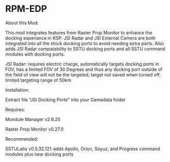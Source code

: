 # RPM-EDP
About this Mod:

This mod integrates features from Raster Prop Monitor to enhance the docking experiance in KSP. JSI Radar and JSI External Camera are both integrated into all the stock docking ports to avoid needing extra parts. Also adds JSI Radar compatability to SSTU docking ports and all SSTU command modules with docking ports.  

JSI Radar:
requires electric charge, automatically targets docking ports in FOV, has a limited FOV of 30 Degrees and thus any docking port outside of the field of view will not be the targeted, target not saved when turned off, limited targeting range of 50km
	
Installation:

Extract file "JSI Docking Ports" into your Gamedata folder

Requires:

Mondule Manager v2.6.25

Raster Prop Monitor v0.27.0

Recommended:

SSTULabs v0.5.32.121-adds Apollo, Orion, Soyuz, and Progress command modules plus new docking ports
